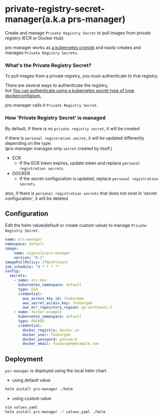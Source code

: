 # private-registry-secret-manager(a.k.a prs-manager)
Create and manage `Private Registry Secret` to pull images from private registry (ECR or Docker Hub)

prs-manager works as [a kubernetes cronjob](https://kubernetes.io/docs/concepts/workloads/controllers/cron-jobs/) and easily creates and manages `Private Registry Secrets`.

### What's the Private Registry Secret?
To pull images from a private registry, you must authenticate to that registry.

There are several ways to authenticate the registry,<br>
but [You can authenticate using a kubernetes secret type of type dockerconfigjson.](https://kubernetes.io/docs/tasks/configure-pod-container/pull-image-private-registry/#registry-secret-existing-credentials)

prs-manager calls it `Private Registry Secret`.

### How 'Private Registry Secret' is managed

By default, if there is no `private registry secret`, it will be created

if there is `personal registration secret`, it will be updated differently depending on the type.<br>
(prs-manager manages only `secret` created by itself.)
- ECR
  - If the ECR token expires, update token and replace `personal registration secrets`.
- DOCKER
  - If the secret configuration is updated, replace `personal registration secrets`.

also, if there is `personal registration secrets` that does not exist in 'secret configuration', it will be deleted

## Configuration

Edit the helm value(default or create custom value) to manage `Private Registry Secret`.

```yaml
name: prs-manager
namespace: default
image:
    name: nigasa12/prs-manager
    version: "0.1"
imagePullPolicy: IfNotPresent
job_schedule: "0 * * * *"
config:
  secrets:
    - name: ecr-dev
      kubernetes_namespace: default
      type: ECR
      credential:
        aws_access_key_id: foobargem
        aws_secret_access_key: foobargem
        aws_ecr_repository_region: ap-northeast-2
    - name: docker-example
      kubernetes_namespace: default
      type: DOCKER
      credential:
        docker_registry: docker.io
        docker_user: foobargem
        docker_password: password
        docker_email: foobargem@example.com
```

## Deployment

`psr-manager` is deployed using the local helm chart.

- using default value
```bash
helm install prs-manager ./helm
```
- using custom value
```bash
vim values.yaml
helm install prs-manager -f values.yaml ./helm
```
